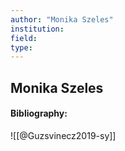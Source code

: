 ```yaml
---
author: "Monika Szeles"
institution:
field:
type:
---
```


## Monika Szeles
#### Bibliography:

![[@Guzsvinecz2019-sy]]